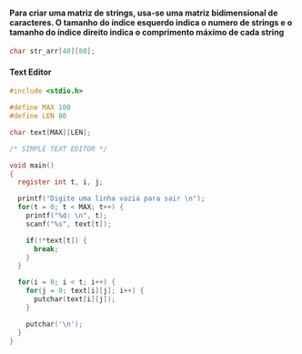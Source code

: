 #### Para criar uma matriz de strings, usa-se uma matriz bidimensional de caracteres. O tamanho do índice esquerdo indica o numero de strings e o tamanho do índice direito indica o comprimento máximo de cada string 

``` C
char str_arr[40][80];
```

#### Text Editor

``` C
#include <stdio.h>

#define MAX 100
#define LEN 80

char text[MAX][LEN];

/* SIMPLE TEXT EDITOR */

void main()
{
  register int t, i, j;

  printf("Digite uma linha vazia para sair \n");
  for(t = 0; t < MAX; t++) {
    printf("%d: \n", t);
    scanf("%s", text[t]);

    if(!*text[t]) {
      break;
    }
  }

  for(i = 0; i < t; i++) {
    for(j = 0; text[i][j]; i++) {
      putchar(text[i][j]);
    }

    putchar('\n');
  }
}
```

